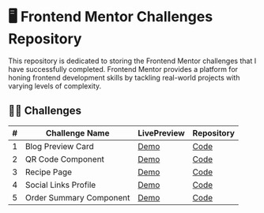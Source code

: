 # 🖥️ Frontend Mentor Challenges Repository

This repository is dedicated to storing the Frontend Mentor challenges that I have successfully completed. Frontend Mentor provides a platform for honing frontend development skills by tackling real-world projects with varying levels of complexity.

## 💪🏻 Challenges

| #  | Challenge Name       | LivePreview                                           | Repository                                     |
|---|-----------------------|---------------------------------------------------------|-----------------------------------------------------|
| 1 | Blog Preview Card         | [Demo](https://coolgorithm.github.io/Frontend-mentor-challenges/blog-preview-card)                      | [Code](https://github.com/Coolgorithm/Frontend-mentor-challenges/tree/main/blog-preview-card)   |
| 2 | QR Code Component          | [Demo](https://coolgorithm.github.io/Frontend-mentor-challenges/qr-code-component)                      | [Code](https://github.com/Coolgorithm/Frontend-mentor-challenges/tree/main/qr-code-component)   |
| 3 | Recipe Page         | [Demo](https://coolgorithm.github.io/Frontend-mentor-challenges/recipe-page)                      | [Code](https://github.com/Coolgorithm/Frontend-mentor-challenges/tree/main/recipe-page)   |
| 4 | Social Links Profile         | [Demo](https://coolgorithm.github.io/Frontend-mentor-challenges/social-links-profile)                   | [Code](https://github.com/Coolgorithm/Frontend-mentor-challenges/tree/main/social-links-profile)   |
| 5 | Order Summary Component        | [Demo](https://coolgorithm.github.io/Frontend-mentor-challenges/order-summary-component)                   | [Code](https://github.com/Coolgorithm/Frontend-mentor-challenges/tree/main/order-summary-component)   |